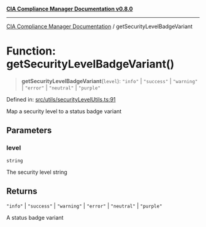 [**CIA Compliance Manager Documentation v0.8.0**](../README.md)

***

[CIA Compliance Manager Documentation](../globals.md) / getSecurityLevelBadgeVariant

# Function: getSecurityLevelBadgeVariant()

> **getSecurityLevelBadgeVariant**(`level`): `"info"` \| `"success"` \| `"warning"` \| `"error"` \| `"neutral"` \| `"purple"`

Defined in: [src/utils/securityLevelUtils.ts:91](https://github.com/Hack23/cia-compliance-manager/blob/791b5a1b6e700c8b8480de209374e4cb1086330d/src/utils/securityLevelUtils.ts#L91)

Map a security level to a status badge variant

## Parameters

### level

`string`

The security level string

## Returns

`"info"` \| `"success"` \| `"warning"` \| `"error"` \| `"neutral"` \| `"purple"`

A status badge variant
